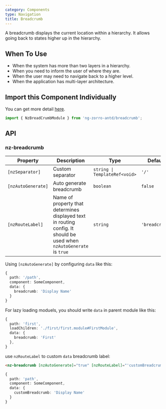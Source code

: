 ```yaml
---
category: Components
type: Navigation
title: Breadcrumb
---
```


A breadcrumb displays the current location within a hierarchy. It allows going back to states higher up in the hierarchy.

## When To Use

- When the system has more than two layers in a hierarchy.
- When you need to inform the user of where they are.
- When the user may need to navigate back to a higher level.
- When the application has multi-layer architecture.

## Import this Component Individually

You can get more detail [here](/docs/getting-started/en#import-a-component-individually).

```ts
import { NzBreadCrumbModule } from 'ng-zorro-antd/breadcrumb';
```

## API

### nz-breadcrumb

| Property | Description | Type | Default |
| -------- | ----------- | ---- | ------- |
| `[nzSeparator]` | Custom separator | `string \| TemplateRef<void>` | `'/'` |
| `[nzAutoGenerate]` | Auto generate breadcrumb | `boolean` | `false` |
| `[nzRouteLabel]` | Name of property that determines displayed text in routing config. It should be used when `nzAutoGenerate` is `true` | `string` | `'breadcrumb'` |

Using `[nzAutoGenerate]` by configuring `data` like this:

```ts
{
  path: '/path',
  component: SomeComponent,
  data: {
    breadcrumb: 'Display Name'
  }
}
```

For lazy loading moduels, you should write `data` in parent module like this:

```ts
{
  path: 'first',
  loadChildren: './first/first.module#FirstModule',
  data: {
    breadcrumb: 'First'
  },
}
```

use `nzRouteLabel` to custom `data` breadcrumb label:

```html
<nz-breadcrumb [nzAutoGenerate]="true" [nzRouteLabel]="'customBreadcrumb'"></nz-breadcrumb>
```

```ts
{
  path: 'path',
  component: SomeComponent,
  data: {
    customBreadcrumb: 'Display Name'
  }
}
```